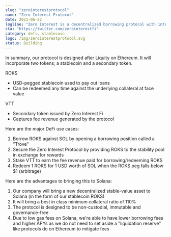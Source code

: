 ```yaml
---
slug: "zerointerestprotocol"
name: "Zero Interest Protocol"
date: 2021-06-22
logline: "Zero Interest is a decentralized borrowing protocol with interest-free loans, high capital efficiency, and censorship-resistant stablecoins on Solana."
cta: "https://twitter.com/zerointerestfi"
category: defi, stablecoin
logo: /img/zerointerestprotocol.svg
status: Building
---
```


In summary, our protocol is designed after Liquity on Ethereum. It will incorporate two tokens; a stablecoin and a secondary token.

ROKS

- USD-pegged stablecoin used to pay out loans
- Can be redeemed any time against the underlying collateral at face value

VTT

- Secondary token issued by Zero Interest Fi
- Captures fee revenue generated by the protocol

Here are the major DeFi use cases:

1. Borrow ROKS against SOL by opening a borrowing position called a "Trove"
2. Secure the Zero Interest Protocol by providing ROKS to the stability pool in exchange for rewards
3. Stake VTT to earn the fee revenue paid for borrowing/redeeming ROKS
4. Redeem 1 ROKS for 1 USD worth of SOL when the ROKS peg falls below $1 (arbitrage)

Here are the advantages to bringing this to Solana:

1. Our company will bring a new decentralized stable-value asset to Solana (in the form of our stablecoin ROKS)
2. It will bring a best in class minimum collateral ratio of 110%
3. The protocol is designed to be non-custodial, immutable and governance-free
4. Due to low gas fees on Solana, we're able to have lower borrowing fees and higher APYs as we do not need to set aside a "liquidation reserve" like protocols do on Ethereum to mitigate fees
